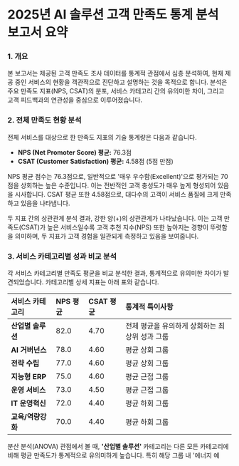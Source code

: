 # 2025년 AI 솔루션 고객 만족도 통계 분석 보고서 요약

### **1. 개요**
본 보고서는 제공된 고객 만족도 조사 데이터를 통계적 관점에서 심층 분석하여, 현재 제공 중인 서비스의 현황을 객관적으로 진단하고 설명하는 것을 목적으로 합니다. 분석은 주요 만족도 지표(NPS, CSAT)의 분포, 서비스 카테고리 간의 유의미한 차이, 그리고 고객 피드백과의 연관성을 중심으로 이루어졌습니다.

### **2. 전체 만족도 현황 분석**
전체 서비스를 대상으로 한 만족도 지표의 기술 통계량은 다음과 같습니다.
* **NPS (Net Promoter Score) 평균:** 76.3점
* **CSAT (Customer Satisfaction) 평균:** 4.58점 (5점 만점)

NPS 평균 점수는 76.3점으로, 일반적으로 '매우 우수함(Excellent)'으로 평가되는 70점을 상회하는 높은 수준입니다. 이는 전반적인 고객 충성도가 매우 높게 형성되어 있음을 시사합니다. CSAT 평균 또한 4.58점으로, 대다수의 고객이 서비스 품질에 크게 만족하고 있음을 나타냅니다.

두 지표 간의 상관관계 분석 결과, 강한 양(+)의 상관관계가 나타났습니다. 이는 고객 만족도(CSAT)가 높은 서비스일수록 고객 추천 지수(NPS) 또한 높아지는 경향이 뚜렷함을 의미하며, 두 지표가 고객 경험을 일관되게 측정하고 있음을 보여줍니다.

### **3. 서비스 카테고리별 성과 비교 분석**
각 서비스 카테고리별 만족도 평균을 비교 분석한 결과, 통계적으로 유의미한 차이가 발견되었습니다. 카테고리별 상세 지표는 아래 표와 같습니다.

| 서비스 카테고리 | NPS 평균 | CSAT 평균 | 통계적 특이사항 |
| :--- | :--- | :--- | :--- |
| **산업별 솔루션** | 82.0 | 4.70 | 전체 평균을 유의하게 상회하는 최상위 성과 그룹 |
| **AI 거버넌스** | 78.0 | 4.60 | 평균 상회 그룹 |
| **전략 수립** | 77.0 | 4.60 | 평균 상회 그룹 |
| **지능형 ERP** | 75.0 | 4.60 | 평균 근접 그룹 |
| **운영 서비스** | 73.0 | 4.50 | 평균 근접 그룹 |
| **IT 운영혁신** | 72.0 | 4.40 | 평균 하회 그룹 |
| **교육/역량강화** | 70.0 | 4.40 | 평균 하회 그룹 |

분산 분석(ANOVA) 관점에서 볼 때, **'산업별 솔루션'** 카테고리는 다른 모든 카테고리에 비해 평균 만족도가 통계적으로 유의미하게 높습니다. 특히 해당 그룹 내 '에너지 예